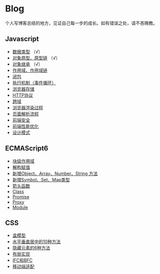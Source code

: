 # Blog
个人写博客总结的地方，见证自己每一步的成长。如有错误之处，请不吝赐教。

## Javascript
- [数据类型](https://github.com/xxicao/Blog/blob/master/JavaScript/数据类型.md) （√）
- [对象原型、原型链](https://github.com/xxicao/Blog/blob/master/JavaScript/对象原型、原型链.md) （√）
- [对象继承](https://github.com/xxicao/Blog/blob/master/JavaScript/对象继承.md) （√）
- [作用域、作用域链](https://github.com/xxicao/Blog/blob/master/JavaScript/作用域、作用域链.md)
- [闭包](https://github.com/xxicao/Blog/blob/master/JavaScript/闭包.md)
- [执行机制（事件循环）](https://github.com/xxicao/Blog/blob/master/JavaScript/执行机制（事件循环）.md)
- [浏览器存储](https://github.com/xxicao/Blog/blob/master/JavaScript/作用域、作用域链.md)
- [HTTP协议](https://github.com/xxicao/Blog/blob/master/JavaScript/HTTP协议.md)
- [跨域](https://github.com/xxicao/Blog/blob/master/JavaScript/跨域.md)
- [浏览器渲染过程](https://github.com/xxicao/Blog/blob/master/JavaScript/浏览器渲染过程.md)
- [页面解析流程](https://github.com/xxicao/Blog/blob/master/JavaScript/页面解析流程.md)
- [前端安全](https://github.com/xxicao/Blog/blob/master/JavaScript/前端安全.md)
- [前端性能优化](https://github.com/xxicao/Blog/blob/master/JavaScript/前端性能优化.md)
- [设计模式](https://github.com/xxicao/Blog/blob/master/JavaScript/设计模式.md)

## ECMAScript6
- [块级作用域](https://github.com/xxicao/Blog/blob/master/ECMAScript6/块级作用域.md)
- [解构赋值](https://github.com/xxicao/Blog/blob/master/ECMAScript6/解构赋值.md)
- [新增Object、Array、Number、String 方法](https://github.com/xxicao/Blog/blob/master/ECMAScript6/新增常用方法.md)
- [新增Symbol、Set、Map类型](https://github.com/xxicao/Blog/blob/master/ECMAScript6/新增数据类型.md)
- [箭头函数](https://github.com/xxicao/Blog/blob/master/ECMAScript6/箭头函数.md)
- [Class](https://github.com/xxicao/Blog/blob/master/ECMAScript6/Class.md)
- [Promise](https://github.com/xxicao/Blog/blob/master/ECMAScript6/Promise.md)
- [Proxy](https://github.com/xxicao/Blog/blob/master/ECMAScript6/Proxy.md)
- [Module](https://github.com/xxicao/Blog/blob/master/ECMAScript6/Module.md)

## CSS
- [盒模型](https://github.com/xxicao/Blog/blob/master/CSS/盒模型.md)
- [水平垂直居中的10种方法](https://github.com/xxicao/Blog/blob/master/CSS/水平垂直居中.md)
- [隐藏元素的6种方法](https://github.com/xxicao/Blog/blob/master/CSS/隐藏元素.md)
- [布局实现](https://github.com/xxicao/Blog/blob/master/CSS/布局实现.md)
- [IFC和BFC](https://github.com/xxicao/Blog/blob/master/CSS/IFC和BFC.md)
- [移动端适配](https://github.com/xxicao/Blog/blob/master/CSS/移动端适配.md)


